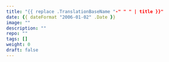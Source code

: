 ```yaml
---
title: "{{ replace .TranslationBaseName "-" " " | title }}"
date: {{ dateFormat "2006-01-02" .Date }}
image: ""
description: ""
repo: ""
tags: []
weight: 0
draft: false
---
```

